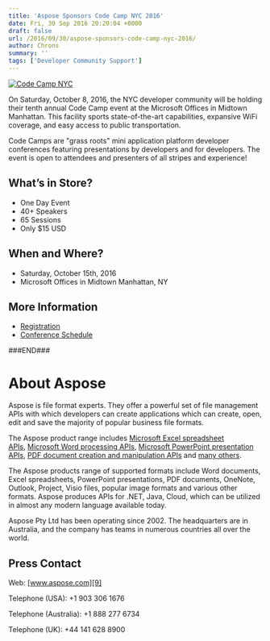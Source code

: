 ```yaml
---
title: 'Aspose Sponsors Code Camp NYC 2016'
date: Fri, 30 Sep 2016 20:20:04 +0000
draft: false
url: /2016/09/30/aspose-sponsors-code-camp-nyc-2016/
author: Chrons
summary: ''
tags: ['Developer Community Support']
---
```


[![][1]](https://blog.aspose.com/wp-content/uploads/sites/2/2016/09/Code-Camp-NYC.png)

On Saturday, October 8, 2016, the NYC developer community will be holding their tenth annual Code Camp event at the Microsoft Offices in Midtown Manhattan. This facility sports state-of-the-art capabilities, expansive WiFi coverage, and easy access to public transportation.

Code Camps are "grass roots" mini application platform developer conferences featuring presentations by developers and for developers. The event is open to attendees and presenters of all stripes and experience!

## What’s in Store?

*   One Day Event
*   40+ Speakers
*   65 Sessions
*   Only $15 USD

## When and Where?

*   Saturday, October 15th, 2016
*   Microsoft Offices in Midtown Manhattan, NY

## More Information

*   [Registration][2]
*   [Conference Schedule][3]

###END###

# About Aspose

Aspose is file format experts. They offer a powerful set of file management APIs with which developers can create applications which can create, open, edit and save the majority of popular business file formats.

The Aspose product range includes [Microsoft Excel spreadsheet APIs][4], [Microsoft Word processing APIs][5], [Microsoft PowerPoint presentation APIs][6], [PDF document creation and manipulation APIs][7] and [many others][8].

The Aspose products range of supported formats include Word documents, Excel spreadsheets, PowerPoint presentations, PDF documents, OneNote, Outlook, Project, Visio files, popular image formats and various other formats. Aspose produces APIs for .NET, Java, Cloud, which can be utilized in almost any modern language available today.

Aspose Pty Ltd has been operating since 2002. The headquarters are in Australia, and the company has teams in numerous countries all over the world.

## Press Contact

Web: [www.aspose.com][9]

[](http://www.aspose.com/)Telephone (USA): +1 903 306 1676

  
Telephone (Australia): +1 888 277 6734

[](http://www.aspose.com/)Telephone (UK): +44 141 628 8900




[1]: https://blog.aspose.com/wp-content/uploads/sites/2/2016/09/Code-Camp-NYC.png "Code Camp NYC"
[2]: https://www.eventbrite.com/e/nyc-code-camp-11-autumn-2016-tickets-27406229771
[3]: http://www.codecampnyc.org/selected-sessions/
[4]: http://www.aspose.com/.net/excel-component.aspx?utm_source=ignitenz2015&utm_medium=web&utm_campaign=ignitenz2015
[5]: http://www.aspose.com/.net/word-component.aspx?utm_source=ignitenz2015&utm_medium=web&utm_campaign=ignitenz2015
[6]: http://www.aspose.com/.net/powerpoint-component.aspx?utm_source=ignitenz2015&utm_medium=web&utm_campaign=ignitenz2015
[7]: http://www.aspose.com/.net/pdf-component.aspx?utm_source=ignitenz2015&utm_medium=web&utm_campaign=ignitenz2015
[8]: http://www.aspose.com/total-component-suite.aspx?utm_source=ignitenz2015&utm_medium=web&utm_campaign=ignitenz2015
[9]: http://www.aspose.com/



